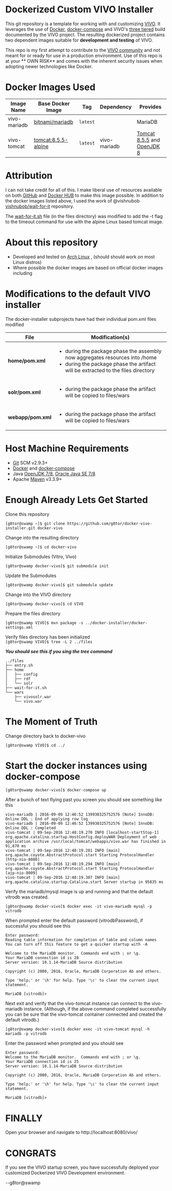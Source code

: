 # Dockerized Custom VIVO Installer

This git repository is a template for working with and customizing [VIVO](http://vivoweb.org/).  It leverages the use of [Docker](https://www.docker.com/), [docker-compose](https://docs.docker.com/compose/) and VIVO's [three tiered](https://wiki.duraspace.org/display/VIVO/Building+VIVO+in+3+tiers) build documented by the VIVO project. The resulting dockerized project contains two dependent images suitable for **development and testing** of VIVO.

This repo is my first attempt to contribute to the [VIVO community](https://wiki.duraspace.org/display/VIVO/VIVO) and not meant for or ready for use in a production environment. Use of this repo is at your ** OWN RISK** and comes with the inherent security issues when adopting newer technologies like Docker.


# Docker Images Used
Image Name | Base Docker Image | Tag | Dependency| Provides
--- | --- | --- | --- | ---
vivo-mariadb | [bitnami/mariadb](https://hub.docker.com/r/bitnami/mariadb/) | `latest` | |MariaDB
vivo-tomcat | [tomcat:8.5.5-alpine](tomcat:8.5.5-alpine) | `latest` | vivo-mariadb|[Tomcat 8.5.5](8.5.5) and [OpenJDK 8 ](http://openjdk.java.net/install/)


# Attribution
I can not take credit for all of this. I make liberal use of resources available on both [GitHub]() and [Docker HUB]() to make this image possible. In addition to the docker images listed above, I used the work of @vishnubob [vishnubob/wait-for-it]() repository.

The [wait-for-it.sh](files/wait-for-it.sh) file (in the files directory) was modified to add the -t flag to the timeout command for use with the alpine Linux based tomcat image.

# About this repository
- Developed and tested on [Arch Linux](https://www.archlinux.org/) , (should should work on most Linux distros)
- Where possible the docker images are based on official docker images including

# Modifications to the default VIVO installer
The docker-installer subprojects have had their individual pom.xml files modified

File | Modification(s)
--- | ---
**home/pom.xml** | <ul><li> during the package phase the assembly now aggregates resources into /home</li><li>during the package phase the artifact will be extracted to the files directory</li>
**solr/pom.xml** | <ul><li>during the package phase the artifact will be copied to files/wars</li></ul>
**webapp/pom.xml** | <ul><li>during the package phase the artifact will be copied to files/wars</li></ul>  



# Host Machine Requirements
- [Git](https://git-scm.com/) SCM v2.9.3+
- [Docker](https://www.docker.com/) and [docker-compose](https://docs.docker.com/compose/)
- Java [OpenJDK 7/8](http://openjdk.java.net/), [Oracle Java SE 7/8](http://www.oracle.com/technetwork/java/javase/downloads/jdk8-downloads-2133151.html)
- Apache [Maven](https://maven.apache.org/) v3.3.9+

# Enough Already Lets Get Started

Clone this repository

```[g8tor@swamp ~]$ git clone https://github.com/g8tor/docker-vivo-installer.git docker-vivo```

Change into the resulting directory

```[g8tor@swamp ~]$ cd docker-vivo```

Initialize Submodules (Vitro, Vivo)

```[g8tor@swamp docker-vivo]$ git submodule init```

Update the Submodules

```[g8tor@swamp docker-vivo]$ git submodule update```

Change into the VIVO directory

```[g8tor@swamp docker-vivo]$ cd VIVO```

Prepare the files directory

```[g8tor@swamp VIVO]$ mvn package -s ../docker-installer/docker-settings.xml```

Verify files directory has been initialized  
```[g8tor@swamp VIVO]$ tree -L 2 ../files```

***You should see this if you sing the tree command***
~~~~~~~~~~~~~~~~~~~~~~~~~~~~~
../files
├── entry.sh
├── home
│   ├── config
│   ├── rdf
│   └── solr
├── wait-for-it.sh
└── wars
    ├── vivosolr.war
    └── vivo.war
~~~~~~~~~~~~~~~~~~~~~~~~~~~~~

# The Moment of Truth

Change directory back to docker-vivo

```[g8tor@swamp VIVO]$ cd ../```

# Start the docker instances using docker-compose

```[g8tor@swamp docker-vivo]$ docker-compose up ```

After a bunch of text flying past you screen you should see something like this

~~~~~~~~~~~~~~~~~~~~~~~~~~~~~~~~~~~~~~~~~~
vivo-mariadb | 2016-09-09 12:46:52 139930325752576 [Note] InnoDB: Online DDL : End of applying row log
vivo-mariadb | 2016-09-09 12:46:52 139930325752576 [Note] InnoDB: Online DDL : Completed
vivo-tomcat | 09-Sep-2016 12:48:19.270 INFO [localhost-startStop-1] org.apache.catalina.startup.HostConfig.deployWAR Deployment of web application archive /usr/local/tomcat/webapps/vivo.war has finished in 91,870 ms
vivo-tomcat | 09-Sep-2016 12:48:19.281 INFO [main] org.apache.coyote.AbstractProtocol.start Starting ProtocolHandler [http-nio-8080]
vivo-tomcat | 09-Sep-2016 12:48:19.294 INFO [main] org.apache.coyote.AbstractProtocol.start Starting ProtocolHandler [ajp-nio-8009]
vivo-tomcat | 09-Sep-2016 12:48:19.307 INFO [main] org.apache.catalina.startup.Catalina.start Server startup in 95835 ms

~~~~~~~~~~~~~~~~~~~~~~~~~~~~~~~~~~~~~~~~~~

Verify the mariadb/mysql image is up and running and that the default vitrodb was created.

```[g8tor@swamp docker-vivo]$ docker exec -it vivo-mariadb mysql -p vitrodb```

When prompted enter the default password (vitrodbPassword), if successful you should see this

~~~~~~~~~~~~~~~~~~~~~~~~~~~~~~~~~~~~~~~~~
Enter password:
Reading table information for completion of table and column names
You can turn off this feature to get a quicker startup with -A

Welcome to the MariaDB monitor.  Commands end with ; or \g.
Your MariaDB connection id is 28
Server version: 10.1.14-MariaDB Source distribution

Copyright (c) 2000, 2016, Oracle, MariaDB Corporation Ab and others.

Type 'help;' or '\h' for help. Type '\c' to clear the current input statement.

MariaDB [vitrodb]>

~~~~~~~~~~~~~~~~~~~~~~~~~~~~~~~~~~~~~~~~~

Next exit and verify that the vivo-tomcat instance can connect to the vivo-mariadb instance. (Although, if the above command completed successfully you can be sure that the vivo-tomcat container connected and created the default vitrodb.)

```[g8tor@swamp docker-vivo]$ docker exec -it vivo-tomcat mysql -h mariadb -p vitrodb```

Enter the password when prompted and you should see

~~~~~~~~~~~~~~~~~~~~~~~~~~~~~~~~~~~~~~~~~
Enter password:
Welcome to the MariaDB monitor.  Commands end with ; or \g.
Your MariaDB connection id is 25
Server version: 10.1.14-MariaDB Source distribution

Copyright (c) 2000, 2016, Oracle, MariaDB Corporation Ab and others.

Type 'help;' or '\h' for help. Type '\c' to clear the current input statement.

MariaDB [vitrodb]>
~~~~~~~~~~~~~~~~~~~~~~~~~~~~~~~~~~~~~~~~~

# FINALLY

Open your browser and navigate to http://localhost:8080/vivo/

# CONGRATS
If you see the VIVO startup screen,
you have successfully deployed your customized Dockerized VIVO Development environment.


--g8tor@swamp
